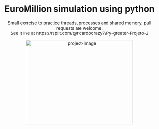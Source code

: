 <h1 align="center" id="title">EuroMillion simulation using python</h1>
<p align="center">Small exercise to practice threads, processes and shared memory, pull requests are welcome.<br> See it live at https://replit.com/@ricardocrazy7/Py-greater-Projeto-2</p>
<p align="center"><img src="https://github.com/rikkoRicardo/C_Programming_Storage/assets/93994704/9c82484c-d436-4ad5-8ad4-97c2d77ef99d" alt="project-image" width=350 height=273.5></p>


